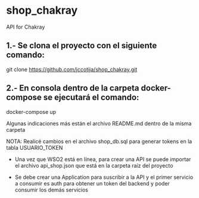 # shop_chakray
API for Chakray

1.- Se clona el proyecto con el siguiente comando:
--------------------------------------------------

git clone https://github.com/jccotija/shop_chakray.git

2.- En consola dentro de la carpeta docker-compose se ejecutará el comando:
----------------------------------------------------------------------------
docker-compose up

Algunas indicaciones más están el archivo README.md dentro de la misma carpeta

NOTA: Realicé cambios en el archivo shop_db.sql para generar tokens en la tabla USUARIO_TOKEN

- Una vez que WSO2 está en línea, para crear una API se puede importar el archivo api_shop.json que está en la carpeta raíz del proyecto

- Se debe crear una Application para suscribir a la API y el primer servicio a consumir es auth para obtener un token del backend y poder consumir los demás servicios